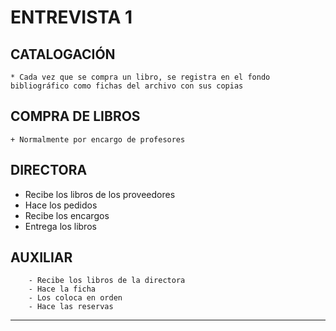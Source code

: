 # ENTREVISTA 1

## CATALOGACIÓN
	* Cada vez que se compra un libro, se registra en el fondo bibliográfico como fichas del archivo con sus copias

## COMPRA DE LIBROS 
	+ Normalmente por encargo de profesores

## DIRECTORA
- Recibe los libros de los proveedores
- Hace los pedidos
- Recibe los encargos
- Entrega los libros
		


## AUXILIAR 
		- Recibe los libros de la directora
		- Hace la ficha
		- Los coloca en orden
		- Hace las reservas

---

